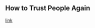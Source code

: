 ## How to Trust People Again

[link](https://www.psychologytoday.com/intl/blog/how-be-yourself/202101/how-trust-people-again)

